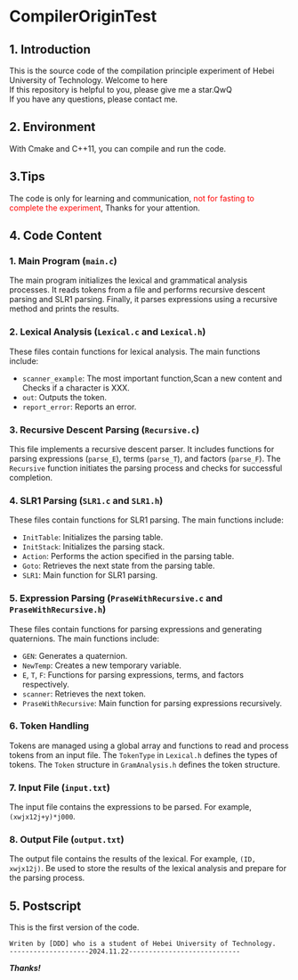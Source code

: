 # CompilerOriginTest

## 1. Introduction
This is the source code of the compilation principle experiment of Hebei University of Technology.
Welcome to here\
If this repository is helpful to you, please give me a star.QwQ\
If you have any questions, please contact me.

## 2. Environment
With Cmake and C++11, you can compile and run the code.

## 3.Tips
The code is only for learning and communication, <span style="color: red;"> not for fasting to complete the experiment</span>,
Thanks for your attention.

## 4. Code Content

### 1. Main Program (`main.c`)
The main program initializes the lexical and grammatical analysis processes. It reads tokens from a file and performs recursive descent parsing and SLR1 parsing. Finally, it parses expressions using a recursive method and prints the results.

### 2. Lexical Analysis (`Lexical.c` and `Lexical.h`)
These files contain functions for lexical analysis. The main functions include:
- `scanner_example`: The most important function,Scan a new content and Checks if a character is XXX.
- `out`: Outputs the token.
- `report_error`: Reports an error.

### 3. Recursive Descent Parsing (`Recursive.c`)
This file implements a recursive descent parser. It includes functions for parsing expressions (`parse_E`), terms (`parse_T`), and factors (`parse_F`). The `Recursive` function initiates the parsing process and checks for successful completion.

### 4. SLR1 Parsing (`SLR1.c` and `SLR1.h`)
These files contain functions for SLR1 parsing. The main functions include:
- `InitTable`: Initializes the parsing table.
- `InitStack`: Initializes the parsing stack.
- `Action`: Performs the action specified in the parsing table.
- `Goto`: Retrieves the next state from the parsing table.
- `SLR1`: Main function for SLR1 parsing.

### 5. Expression Parsing (`PraseWithRecursive.c` and `PraseWithRecursive.h`)
These files contain functions for parsing expressions and generating quaternions. The main functions include:
- `GEN`: Generates a quaternion.
- `NewTemp`: Creates a new temporary variable.
- `E`, `T`, `F`: Functions for parsing expressions, terms, and factors respectively.
- `scanner`: Retrieves the next token.
- `PraseWithRecursive`: Main function for parsing expressions recursively.

### 6. Token Handling
Tokens are managed using a global array and functions to read and process tokens from an input file. The `TokenType`  in `Lexical.h` defines the types of tokens.
The `Token` structure in `GramAnalysis.h` defines the token structure.

### 7. Input File (`input.txt`)
The input file contains the expressions to be parsed. For example, `(xwjx12j+y)*j000`.

### 8. Output File (`output.txt`)
The output file contains the results of the lexical. For example, `(ID, xwjx12j)`.
Be used to store the results of the lexical analysis and prepare for the parsing process.


## 5. Postscript
This is the first version of the code.
```
Writen by [DDD] who is a student of Hebei University of Technology.
--------------------2024.11.22----------------------------
``` 
_**Thanks!**_

